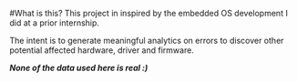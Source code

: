 #What is this?
This project in inspired by the embedded OS development I did at a prior internship.

The intent is to generate meaningful analytics on errors to discover other potential affected hardware, driver and firmware.

***None of the data used here is real :)***




